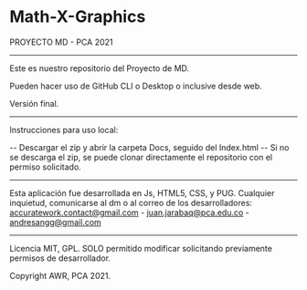 # Math-X-Graphics
PROYECTO MD - PCA 2021

***************************************************************************************************************

Este es nuestro repositorio del Proyecto de MD.

Pueden hacer uso de GitHub CLI o Desktop o inclusive desde web.

Versión final.

***************************************************************************************************************

Instrucciones para uso local:

-- Descargar el zip y abrir la carpeta Docs, seguido del Index.html
-- Si no se descarga el zip, se puede clonar directamente el repositorio con el permiso 
   solicitado.


**************************************************************************************************************

Esta aplicación fue desarrollada en Js, HTML5, CSS, y PUG.
Cualquier inquietud, comunicarse al dm o al correo de los desarrolladores: accuratework.contact@gmail.com -
juan.jarabaq@pca.edu.co - andresangg@gmail.com

**************************************************************************************************************
Licencia MIT, GPL. SOLO permitido modificar solicitando previamente permisos de desarrollador.

Copyright AWR, PCA 2021.

